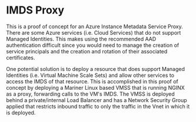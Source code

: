 # IMDS Proxy

This is a proof of concept for an Azure Instance Metadata Service Proxy. There are some Azure services (i.e. Cloud Services) that do not support Managed Identities. This makes using the recommended AAD authentication difficult since you would need to manage the creation of service principals and the creation and rotation of their associated certificates.

One potential solution is to deploy a resource that does support Managed Identities (i.e. Virtual Machine Scale Sets) and allow other services to access the IMDS of that resource. This is accomplished in this proof of concept by deploying a Mariner Linux based VMSS that is running NGINX as a proxy, forwarding calls to the VM's IMDS. The VMSS is deployed behind a private/internal Load Balancer and has a Network Security Group applied that restricts inbound traffic to only the traffic in the Vnet in which it is deployed.
